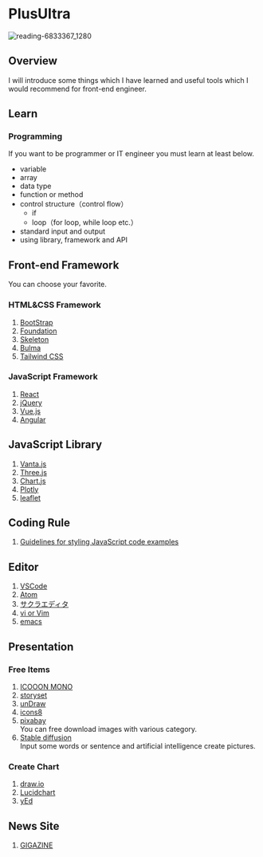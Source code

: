 # PlusUltra

![reading-6833367_1280](https://user-images.githubusercontent.com/115355723/195891368-73101920-cb2c-404b-a9ca-f42ee06d7034.png)

## Overview
I will introduce some things which I have learned and useful tools which I would recommend for front-end engineer.

## Learn
### Programming
If you want to be programmer or IT engineer you must learn at least below.
- variable
- array
- data type
- function or method
- control structure（control flow）
  - if
  - loop（for loop, while loop etc.）
- standard input and output
- using library, framework and API

## Front-end Framework
You can choose your favorite.
### HTML&CSS Framework
1. [BootStrap](https://getbootstrap.com/)
1. [Foundation](https://get.foundation/)
1. [Skeleton](http://getskeleton.com/)
1. [Bulma](https://bulma.io/)
1. [Tailwind CSS](https://tailwindcss.com/)
### JavaScript Framework
1. [React](https://reactjs.org/)
1. [jQuery](https://jquery.com/)
1. [Vue.js](https://vuejs.org/)
1. [Angular](https://angular.io/start)

## JavaScript Library
1. [Vanta.js](https://www.vantajs.com/)
1. [Three.js](https://threejs.org/)
1. [Chart.js](https://www.chartjs.org/)
1. [Plotly](https://plotly.com/javascript/)
1. [leaflet](https://leafletjs.com/)

## Coding Rule
1. [Guidelines for styling JavaScript code examples](https://developer.mozilla.org/en-US/docs/MDN/Writing_guidelines/Writing_style_guide/Code_style_guide/JavaScript)

## Editor
1. [VSCode](https://code.visualstudio.com/)
1. [Atom](https://atom.io/)
1. [サクラエディタ](https://sakura-editor.github.io/)
1. [vi or Vim](https://www.vim.org/)
1. [emacs](https://www.gnu.org/software/emacs/)

## Presentation
### Free Items
1. [ICOOON MONO](https://icooon-mono.com/)
1. [storyset](https://storyset.com/)
1. [unDraw](https://undraw.co/illustrations)
1. [icons8](https://icons8.jp/icons#styles)
1. [pixabay](https://pixabay.com/ja/)  
You can free download images with various category.
1. [Stable diffusion](https://huggingface.co/spaces/stabilityai/stable-diffusion)  
Input some words or sentence and artificial intelligence create pictures.
### Create Chart
1. [draw.io](https://app.diagrams.net/)
1. [Lucidchart](https://www.lucidchart.com/pages/ja)
1. [yEd](https://www.yworks.com/products/yed)

## News Site
1. [GIGAZINE](https://gigazine.net/)
